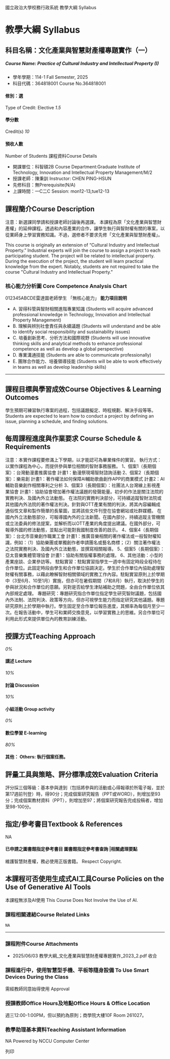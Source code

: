 國立政治大學校務行政系統 教學大綱 Syllabus
# 教學大綱 Syllabus
##  科目名稱：文化產業與智慧財產權專題實作（一）
#####  Course Name: Practice of Cultural Industry and Intellectual Property (I)
  * 學年學期：114-1 Fall Semester, 2025 
  * 科目代碼：364818001 Course No.364818001


#### 修別：選
Type of Credit: Elective 
_1.5_
#### 學分數
Credit(s)
_10_
#### 預收人數
Number of Students
課程資料Course Details
  * 開課單位：科智碩2B Course Department:Graduate Institute of Technology, Innovation and Intellectual Property Management/M/2 
  * 授課老師：陳秉訓 Instructor: CHEN PING-HSUN 
  * 先修科目：無Prerequisite(N/A)
  * 上課時間：一C二C Session: mon12-13,tue12-13


##  課程簡介Course Description
注意：新選課同學請和授課老師討論後再選課。
本課程為原「文化產業與智慧財產權」的延伸課程。透過和內容產業的合作，讓學生執行與智財權有關的專案，以從業師身上學習實務知識。不過，選修者不要求先修「文化產業與智慧財產權」。
  
This course is originally an extension of “Cultural Industry and Intellectual Property.” Industrial experts will join the course to assign a project to each participating student. The project will be related to intellectual property. During the execution of the project, the student will learn practical knowledge from the expert. Notably, students are not required to take the course "Cultural Industry and Intellectual Property."
###  核心能力分析圖 Core Competence Analysis Chart
012345ABCDE雷達圖老師學生
「無核心能力」 
**能力項目說明**
  * A. 習得科管與智財相關進階專業知識 (Students will acquire advanced professional knowledge in Technology, Innovation and Intellectual Property Management)
  * B. 理解與辨別社會責任與永續議題 (Students will understand and be able to identify social responsibility and sustainability issues)
  * C. 培養創新思考、分析方法和國際視野 (Students will use innovative thinking skills and analytical methods to enhance professional competence as well as develop a global perspective)
  * D. 專業溝通技能 (Students are able to communicate professionally)
  * E. 團隊合作能力、培養領導技能 (Students will be able to work effectively in teams as well as develop leadership skills)


* * *
##  課程目標與學習成效Course Objectives & Learning Outcomes 
學生預期可練習執行專案的過程，包括議題擬定、時程規劃、解決手段等等。  
Students are expected to learn how to conduct a project by defining an issue, planning a schedule, and finding solutions.
##  每周課程進度與作業要求 Course Schedule & Requirements
注意：本實作課程要修滿上下學期，以才能認可為畢業條件的實習。
執行方式：以實作課程為中心，而提供參與單位相關的智財事務服務。
1、個案1（長期個案）：台灣動漫畫推廣協會
計畫1：動漫祭現場智財諮詢活動
2、個案2（長期個案）：樂易創
計畫1：著作權法如何保障AI輔助歌曲創作APP的商業模式
計畫2：AI輔助音樂創作相關專利之分析
3、個案3（長期個案）：社團法人台灣線上影視產業協會
計畫1：協助協會增加著作權法議題的發聲能量。初步的作法是關注法院的實務判決、及國內外立法動態。
在法院的實務判決部分，可持續追蹤智財法院或其他國內外法院的著作權法判決。針對與OTT產業有關的判決，將其內容編輯成通俗性文章和製作簡單的長輩圖，並將該些文件刊登在協會網站或社群媒體。
在國內外立法動態部分，可報導國內外的立法新聞。在國內部分，持續追蹤主管機關或立法委員的修法提案，並解析而以OTT產業的角度提出建議。在國外部分，可報導外國的修法動態，並點出可能對我國制度改善的啟示。
4、個案4（長期個案）：台北市音樂創作職業工會
計畫1：推廣音樂相關的著作權法或一般智財權知識，例如：（1）協助樂團或單獨創作者申請團名或藝名商標；（2）關注著作權法之法院實務判決、及國內外立法動態，並撰寫相關報導。
5、個案5（長期個案）：亞太音樂集體管理協會
計畫1：協助有關版權事務的處理。
6、其他活動：小型的產業座談、企業參訪等。
駐點實習：駐點實習指學生一週中有固定時段全程待在合作單位。此固定時段由學生和合作單位協調決定。學生於合作單位內協助處理智財權有關事務，以藉此瞭解智財相關領域的實務工作內容。駐點實習原則上於學期中（3至6月、10至1月）實施，但亦可在暑假期間（7和8月）執行，取決於學生的參與狀況和合作單位的意願。另對是否給學生津貼補助之問題，全由合作單位依其內部規定處理。
專題研究：專題研究指合作單位指定學生研究智財議題，包括國內外法制、法院判決、政策等方向，但亦可視學生能力而指定研究其他議題。專題研究原則上於學期中執行。學生固定至合作單位報告進度，其頻率為每個月至少一次。在報告活動中，學生可和業師交換意見，以學習實務上的思維。另合作單位可利用此形式來提供單位內的教育訓練活動。
##  授課方式Teaching Approach
_0%_
####  講述 Lecture
_10%_
####  討論 Discussion
_10%_
####  小組活動 Group activity
_0%_
####  數位學習 E-learning
_80%_
####  其他： Others: 執行個案任務。 
##  評量工具與策略、評分標準成效Evaluation Criteria
評分採三個等級：基本參與達到（包括將參與的活動或心得報導於所電子報，並於第17週前刊登）時，得90分；完成個案研究報告（PPT或WORD），則增加至93分；完成個案教材資料（PPT），則增加至97；將個案研究報告完成投稿者，增加至98-100分。
##  指定/參考書目Textbook & References
NA
####  已申請之圖書館指定參考書目  圖書館指定參考書查詢 |相關處理要點
維護智慧財產權，務必使用正版書籍。 Respect Copyright.
##  本課程可否使用生成式AI工具Course Policies on the Use of Generative AI Tools
本課程無涉及AI使用 This Course Does Not Involve the Use of AI.
###  課程相關連結Course Related Links
```
NA
```

* * *
###  課程附件Course Attachments
  * 2025/06/03 教學大綱_文化產業與智慧財產權專題實作_2023_2.pdf  收合 


###  課程進行中，使用智慧型手機、平板等隨身設備 To Use Smart Devices During the Class
需經教師同意始得使用  Approval
###  授課教師Office Hours及地點Office Hours & Office Location
週三12:00-1:00PM，但以預約為原則；商學院大樓10F Room 261027。
###  教學助理基本資料Teaching Assistant Information
NA
Powered by NCCU Computer Center
  
列印
